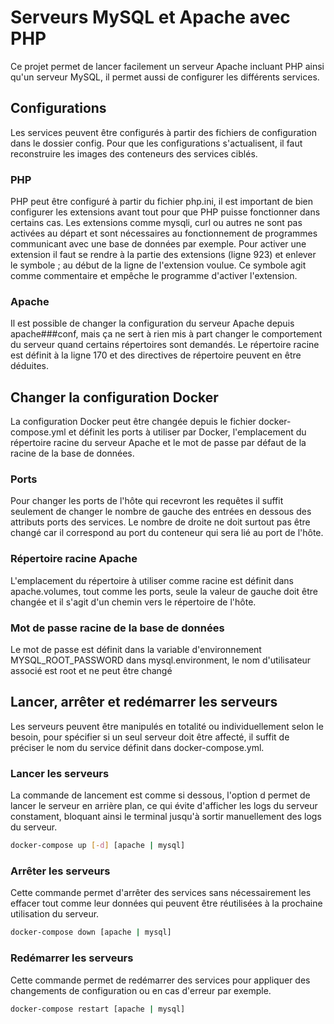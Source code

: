 # Serveurs MySQL et Apache avec PHP 

Ce projet permet de lancer facilement un serveur Apache incluant PHP ainsi qu'un serveur MySQL, il permet aussi de configurer les différents services.

## Configurations

Les services peuvent être configurés à partir des fichiers de configuration dans le dossier config. 
Pour que les configurations s'actualisent, il faut reconstruire les images des conteneurs des services ciblés.

### PHP

PHP peut être configuré à partir du fichier php.ini, il est important de bien configurer les extensions avant tout pour que PHP puisse fonctionner dans certains cas.
Les extensions comme mysqli, curl ou autres ne sont pas activées au départ et sont nécessaires au fonctionnement de programmes communicant avec une base de données par exemple.
Pour activer une extension il faut se rendre à la partie des extensions (ligne 923) et enlever le symbole ; au début de la ligne de l'extension voulue. Ce symbole agit comme commentaire et empêche le programme d'activer l'extension.

### Apache

Il est possible de changer la configuration du serveur Apache depuis apache###conf, mais ça ne sert à rien mis à part changer le comportement du serveur quand certains répertoires sont demandés.
Le répertoire racine est définit à la ligne 170 et des directives de répertoire peuvent en être déduites.

## Changer la configuration Docker

La configuration Docker peut être changée depuis le fichier docker-compose.yml et définit les ports à utiliser par Docker, l'emplacement du répertoire racine du serveur Apache et le mot de passe par défaut de la racine de la base de données.

### Ports

Pour changer les ports de l'hôte qui recevront les requêtes il suffit seulement de changer le nombre de gauche des entrées en dessous des attributs ports des services. Le nombre de droite ne doit surtout pas être changé car il correspond au port du conteneur qui sera lié au port de l'hôte.

### Répertoire racine Apache

L'emplacement du répertoire à utiliser comme racine est définit dans apache.volumes, tout comme les ports, seule la valeur de gauche doit être changée et il s'agit d'un chemin vers le répertoire de l'hôte.

### Mot de passe racine de la base de données

Le mot de passe est définit dans la variable d'environnement MYSQL_ROOT_PASSWORD dans mysql.environment, le nom d'utilisateur associé est root et ne peut être changé

## Lancer, arrêter et redémarrer les serveurs

Les serveurs peuvent être manipulés en totalité ou individuellement selon le besoin, pour spécifier si un seul serveur doit être affecté, il suffit de préciser le nom du service définit dans docker-compose.yml.

### Lancer les serveurs

La commande de lancement est comme si dessous, l'option d permet de lancer le serveur en arrière plan, ce qui évite d'afficher les logs du serveur constament, bloquant ainsi le terminal jusqu'à sortir manuellement des logs du serveur.
```bash
docker-compose up [-d] [apache | mysql]
```

### Arrêter les serveurs

Cette commande permet d'arrêter des services sans nécessairement les effacer tout comme leur données qui peuvent être réutilisées à la prochaine utilisation du serveur.
```bash
docker-compose down [apache | mysql]
```

### Redémarrer les serveurs

Cette commande permet de redémarrer des services pour appliquer des changements de configuration ou en cas d'erreur par exemple.
```bash
docker-compose restart [apache | mysql]
```